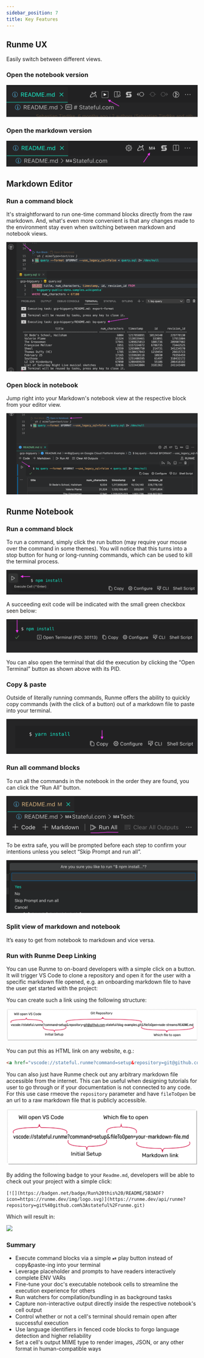 ```yaml
---
sidebar_position: 7
title: Key Features
---
```


## Runme UX

Easily switch between different views.

### Open the notebook version

![split view in vs code](../static/img/split-view.png)

### Open the markdown version

![markdown version](../static/img/markdown-version.png)

## Markdown Editor

### Run a command block

It's straightforward to run one-time command blocks directly from the raw markdown. And, what's even more convenient is that any changes made to the environment stay even when switching between markdown and notebook views.

![run a command in vs code](../static/img/runme-editor-run.png)

### Open block in notebook

Jump right into your Markdown's notebook view at the respective block from your editor view.

![run a command in vs code](../static/img/runme-open-in-notebook.png)

## Runme Notebook

### Run a command block

To run a command, simply click the run button (may require your mouse over the command in some themes). You will notice that this turns into a stop button for hung or long-running commands, which can be used to kill the terminal process.

![run a command in vs code](../static/img/run-a-command.png)

A succeeding exit code will be indicated with the small green checkbox seen below:

![checkmark when running a command](../static/img/check-mark-success.png)

You can also open the terminal that did the execution by clicking the “Open Terminal” button as shown above with its PID.

### Copy & paste

Outside of literally running commands, Runme offers the ability to quickly copy commands (with the click of a button) out of a markdown file to paste into your terminal.

![copy paste in runme](../static/img/feature-copy.png)

### Run all command blocks

To run all the commands in the notebook in the order they are found, you can click the “Run All” button.

![runn all commands with runme](../static/img/run-all.png)

To be extra safe, you will be prompted before each step to confirm your intentions unless you select “Skip Prompt and run all”.

![confirm run all commands](../static/img/confirm-run-all.png)

### Split view of markdown and notebook

It’s easy to get from notebook to markdown and vice versa.

### Run with Runme Deep Linking

You can use Runme to on-board developers with a simple click on a button. It will trigger VS Code to clone a repository and open it for the user with a specific markdown file opened, e.g. an onboarding markdown file to have the user get started with the project:

You can create such a link using the following structure:

![Runme URL Schema Structure](../static/img/run-with-runme.png)

You can put this as HTML link on any website, e.g.:

```html
<a href="vscode://stateful.runme?command=setup&repository=git@github.com:stateful/blog-examples.git&fileToOpen=node-streams/README.md">Getting onboarded to Project</a>
```

You can also just have Runme check out any arbitrary markdown file accessible from the internet. This can be useful when designing tutorials for user to go through or if your documentation is not connected to any code. For this use case rmeove the `repository` parameter and have `fileToOpen` be an url to a raw markdown file that is publicly accessible.

![Runme URL Schema Structure](../static/img/run-with-runme-gist.png)

By adding the following badge to your `Readme.md`, developers will be able to check out your project with a simple click:

    [![](https://badgen.net/badge/Run%20this%20/README/5B3ADF?icon=https://runme.dev/img/logo.svg)](https://runme.dev/api/runme?repository=git%40github.com%3Astateful%2Frunme.git)

Which will result in:

[![](https://badgen.net/badge/Run%20this%20/README/5B3ADF?icon=https://runme.dev/img/logo.svg)](https://runme.dev/api/runme?repository=git%40github.com%3Astateful%2Frunme.git)

### Summary

* Execute command blocks via a simple ️⏯ play button instead of copy&paste-ing into your terminal
* Leverage placeholder and prompts to have readers interactively complete ENV VARs
* Fine-tune your doc's executable notebook cells to streamline the execution experience for others
* Run watchers for compilation/bundling in as background tasks
* Capture non-interactive output directly inside the respective notebook's cell output
* Control whether or not a cell's terminal should remain open after successful execution
* Use language identifiers in fenced code blocks to forgo language detection and higher reliability
* Set a cell's output MIME type to render images, JSON, or any other format in human-compatible ways
